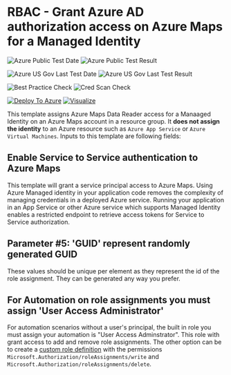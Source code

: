 # RBAC - Grant Azure AD authorization access on Azure Maps for a Managed Identity

![Azure Public Test Date](https://azurequickstartsservice.blob.core.windows.net/badges/201-rbac-managedidentity-maps/PublicLastTestDate.svg)
![Azure Public Test Result](https://azurequickstartsservice.blob.core.windows.net/badges/201-rbac-managedidentity-maps/PublicDeployment.svg)

![Azure US Gov Last Test Date](https://azurequickstartsservice.blob.core.windows.net/badges/201-rbac-managedidentity-maps/FairfaxLastTestDate.svg)
![Azure US Gov Last Test Result](https://azurequickstartsservice.blob.core.windows.net/badges/201-rbac-managedidentity-maps/FairfaxDeployment.svg)

![Best Practice Check](https://azurequickstartsservice.blob.core.windows.net/badges/201-rbac-managedidentity-maps/BestPracticeResult.svg)
![Cred Scan Check](https://azurequickstartsservice.blob.core.windows.net/badges/201-rbac-managedidentity-maps/CredScanResult.svg)

[![Deploy To Azure](https://raw.githubusercontent.com/fathym-it/azure-quickstart-templates/master/1-CONTRIBUTION-GUIDE/images/deploytoazure.svg?sanitize=true)](https://portal.azure.com/#create/Microsoft.Template/uri/https%3A%2F%2Fraw.githubusercontent.com%2Ffathym-it%2Fazure-quickstart-templates%2Fmaster%2F201-rbac-managedidentity-maps%2Fazuredeploy.json)  [![Visualize](https://raw.githubusercontent.com/fathym-it/azure-quickstart-templates/master/1-CONTRIBUTION-GUIDE/images/visualizebutton.svg?sanitize=true)](http://armviz.io/#/?load=https%3A%2F%2Fraw.githubusercontent.com%2Ffathym-it%2Fazure-quickstart-templates%2Fmaster%2F201-rbac-managedidentity-maps%2Fazuredeploy.json)

  

This template assigns Azure Maps Data Reader access for a Manaaged Identity on an Azure Maps account in a resource group. It **does not assign the identity** to an Azure resource such as `Azure App Service` or `Azure Virtual Machines`. Inputs to this template are following fields:

## Enable Service to Service authentication to Azure Maps

This template will grant a service principal access to Azure Maps. Using Azure Managed identity in your application code removes the complexity of managing credentials in a deployed Azure service. Running your application in an App Service or other Azure service which supports Managed Identity enables a restricted endpoint to retrieve access tokens for Service to Service authorization.

## Parameter #5: 'GUID' represent randomly generated GUID

These values should be unique per element as they represent the id of the role assignment. They can be generated any way you prefer.

## For Automation on role assignments you must assign 'User Access Administrator'

For automation scenarios without a user's principal, the built in role you must assign your automation is "User Access Adminstrator". This role with grant access to add and remove role assignments. The other option can be to create a [custom role definition](https://docs.microsoft.com/en-us/azure/role-based-access-control/custom-roles) with the permissions `Microsoft.Authorization/roleAssignments/write` and `Microsoft.Authorization/roleAssignments/delete`.


